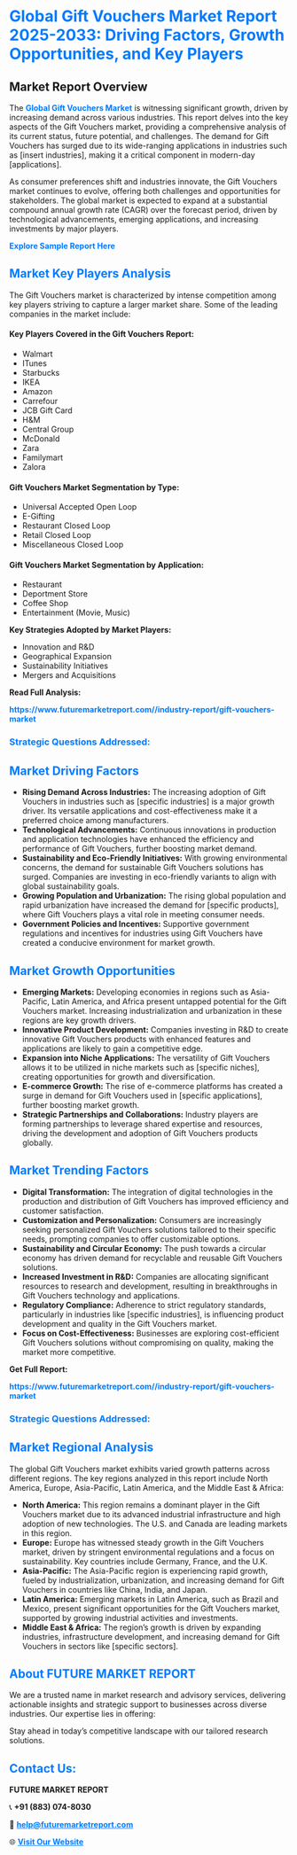 <h1 style="color: #007BFF;">Global Gift Vouchers Market Report 2025-2033: Driving Factors, Growth Opportunities, and Key Players</h1>

<section id="overview">
<h2>Market Report Overview</h2>
<p>The <a href="https://www.futuremarketreport.com//industry-report/gift-vouchers-market" style="color: #007BFF; text-decoration: none;"><strong>Global Gift Vouchers Market</strong></a> is witnessing significant growth, driven by increasing demand across various industries. This report delves into the key aspects of the Gift Vouchers market, providing a comprehensive analysis of its current status, future potential, and challenges. The demand for Gift Vouchers has surged due to its wide-ranging applications in industries such as [insert industries], making it a critical component in modern-day [applications].</p>
<p>As consumer preferences shift and industries innovate, the Gift Vouchers market continues to evolve, offering both challenges and opportunities for stakeholders. The global market is expected to expand at a substantial compound annual growth rate (CAGR) over the forecast period, driven by technological advancements, emerging applications, and increasing investments by major players.</p>
</section>

<section id="overview">
<p><a href="https://www.futuremarketreport.com//request-sample/reportId=60985" style="color: #007BFF; text-decoration: none;"><strong>Explore Sample Report Here</strong></a></p>
</section>

<section id="key-players">
<h2 style="color: #007BFF;">Market Key Players Analysis</h2>
<p>The Gift Vouchers market is characterized by intense competition among key players striving to capture a larger market share. Some of the leading companies in the market include:</p>
<h4>Key Players Covered in the Gift Vouchers Report:</h4>
<ul><li>Walmart</li><li>ITunes</li><li>Starbucks</li><li>IKEA</li><li>Amazon</li><li>Carrefour</li><li>JCB Gift Card</li><li>H&amp;M</li><li>Central Group</li><li>McDonald</li><li>Zara</li><li>Familymart</li><li>Zalora</li></ul>
<h4>Gift Vouchers Market Segmentation by Type:</h4>
<ul><li>Universal Accepted Open Loop</li><li>E-Gifting</li><li>Restaurant Closed Loop</li><li>Retail Closed Loop</li><li>Miscellaneous Closed Loop</li></ul>

<h4>Gift Vouchers Market Segmentation by Application:</h4>
<ul><li>Restaurant</li><li>Deportment Store</li><li>Coffee Shop</li><li>Entertainment (Movie, Music)</li></ul>
<p><strong>Key Strategies Adopted by Market Players:</strong></p>
<ul>
<li>Innovation and R&D</li>
<li>Geographical Expansion</li>
<li>Sustainability Initiatives</li>
<li>Mergers and Acquisitions</li>
</ul>
</section>

<section>
<p><strong>Read Full Analysis: </strong></p><a href="https://www.futuremarketreport.com//industry-report/gift-vouchers-market" style="color: #007BFF; text-decoration: none;"><strong>https://www.futuremarketreport.com//industry-report/gift-vouchers-market</strong></a>
<h3 style="color: #007BFF;">Strategic Questions Addressed:</h3>
</section>

<section id="driving-factors">
<h2 style="color: #007BFF;">Market Driving Factors</h2>
<ul>
<li><strong>Rising Demand Across Industries:</strong> The increasing adoption of Gift Vouchers in industries such as [specific industries] is a major growth driver. Its versatile applications and cost-effectiveness make it a preferred choice among manufacturers.</li>
<li><strong>Technological Advancements:</strong> Continuous innovations in production and application technologies have enhanced the efficiency and performance of Gift Vouchers, further boosting market demand.</li>
<li><strong>Sustainability and Eco-Friendly Initiatives:</strong> With growing environmental concerns, the demand for sustainable Gift Vouchers solutions has surged. Companies are investing in eco-friendly variants to align with global sustainability goals.</li>
<li><strong>Growing Population and Urbanization:</strong> The rising global population and rapid urbanization have increased the demand for [specific products], where Gift Vouchers plays a vital role in meeting consumer needs.</li>
<li><strong>Government Policies and Incentives:</strong> Supportive government regulations and incentives for industries using Gift Vouchers have created a conducive environment for market growth.</li>
</ul>
</section>

<section id="growth-opportunities">
<h2 style="color: #007BFF;">Market Growth Opportunities</h2>
<ul>
<li><strong>Emerging Markets:</strong> Developing economies in regions such as Asia-Pacific, Latin America, and Africa present untapped potential for the Gift Vouchers market. Increasing industrialization and urbanization in these regions are key growth drivers.</li>
<li><strong>Innovative Product Development:</strong> Companies investing in R&D to create innovative Gift Vouchers products with enhanced features and applications are likely to gain a competitive edge.</li>
<li><strong>Expansion into Niche Applications:</strong> The versatility of Gift Vouchers allows it to be utilized in niche markets such as [specific niches], creating opportunities for growth and diversification.</li>
<li><strong>E-commerce Growth:</strong> The rise of e-commerce platforms has created a surge in demand for Gift Vouchers used in [specific applications], further boosting market growth.</li>
<li><strong>Strategic Partnerships and Collaborations:</strong> Industry players are forming partnerships to leverage shared expertise and resources, driving the development and adoption of Gift Vouchers products globally.</li>
</ul>
</section>

<section id="trending-factors">
<h2 style="color: #007BFF;">Market Trending Factors</h2>
<ul>
<li><strong>Digital Transformation:</strong> The integration of digital technologies in the production and distribution of Gift Vouchers has improved efficiency and customer satisfaction.</li>
<li><strong>Customization and Personalization:</strong> Consumers are increasingly seeking personalized Gift Vouchers solutions tailored to their specific needs, prompting companies to offer customizable options.</li>
<li><strong>Sustainability and Circular Economy:</strong> The push towards a circular economy has driven demand for recyclable and reusable Gift Vouchers solutions.</li>
<li><strong>Increased Investment in R&D:</strong> Companies are allocating significant resources to research and development, resulting in breakthroughs in Gift Vouchers technology and applications.</li>
<li><strong>Regulatory Compliance:</strong> Adherence to strict regulatory standards, particularly in industries like [specific industries], is influencing product development and quality in the Gift Vouchers market.</li>
<li><strong>Focus on Cost-Effectiveness:</strong> Businesses are exploring cost-efficient Gift Vouchers solutions without compromising on quality, making the market more competitive.</li>
</ul>
</section>

<section>
<p><strong>Get Full Report: </strong></p><a href="https://www.futuremarketreport.com//industry-report/gift-vouchers-market" style="color: #007BFF; text-decoration: none;"><strong>https://www.futuremarketreport.com//industry-report/gift-vouchers-market</strong></a>
<h3 style="color: #007BFF;">Strategic Questions Addressed:</h3>
</section>


<section id="regional-analysis">
<h2 style="color: #007BFF;">Market Regional Analysis</h2>
<p>The global Gift Vouchers market exhibits varied growth patterns across different regions. The key regions analyzed in this report include North America, Europe, Asia-Pacific, Latin America, and the Middle East & Africa:</p>
<ul>
<li><strong>North America:</strong> This region remains a dominant player in the Gift Vouchers market due to its advanced industrial infrastructure and high adoption of new technologies. The U.S. and Canada are leading markets in this region.</li>
<li><strong>Europe:</strong> Europe has witnessed steady growth in the Gift Vouchers market, driven by stringent environmental regulations and a focus on sustainability. Key countries include Germany, France, and the U.K.</li>
<li><strong>Asia-Pacific:</strong> The Asia-Pacific region is experiencing rapid growth, fueled by industrialization, urbanization, and increasing demand for Gift Vouchers in countries like China, India, and Japan.</li>
<li><strong>Latin America:</strong> Emerging markets in Latin America, such as Brazil and Mexico, present significant opportunities for the Gift Vouchers market, supported by growing industrial activities and investments.</li>
<li><strong>Middle East & Africa:</strong> The region’s growth is driven by expanding industries, infrastructure development, and increasing demand for Gift Vouchers in sectors like [specific sectors].</li>
</ul>
</section>

<footer>
<h2 style="color: #007BFF;">About FUTURE MARKET REPORT</h2>
<p>We are a trusted name in market research and advisory services, delivering actionable insights and strategic support to businesses across diverse industries. Our expertise lies in offering:</p>

<p>Stay ahead in today’s competitive landscape with our tailored research solutions.</p>

<h2 style="color: #007BFF;">Contact Us:</h2>
<p><strong>FUTURE MARKET REPORT</strong></p>
<p>📞 <strong>+91 (883) 074-8030</strong></p>
<p>📧 <strong><a href="mailto:help@futuremarketreport.com" style="color: #007BFF;">help@futuremarketreport.com</a></strong></p>
<p>🌐 <strong><a href="https://www.futuremarketreport.com/" style="color: #007BFF;">Visit Our Website</a></strong></p>
</footer>